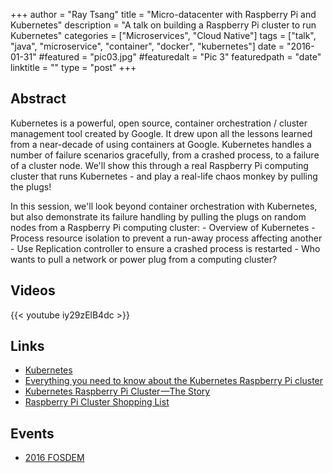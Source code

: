 +++
author = "Ray Tsang"
title = "Micro-datacenter with Raspberry Pi and Kubernetes"
description = "A talk on building a Raspberry Pi cluster to run Kubernetes"
categories = ["Microservices", "Cloud Native"]
tags = ["talk", "java", "microservice", "container", "docker", "kubernetes"]
date = "2016-01-31"
#featured = "pic03.jpg"
#featuredalt = "Pic 3"
featuredpath = "date"
linktitle = ""
type = "post"
+++

## Abstract
Kubernetes is a powerful, open source, container orchestration / cluster management tool created by Google. It drew upon all the lessons learned from a near-decade of using containers at Google. Kubernetes handles a number of failure scenarios gracefully, from a crashed process, to a failure of a cluster node. We'll show this through a real Raspberry Pi computing cluster that runs Kubernetes - and play a real-life chaos monkey by pulling the plugs!

In this session, we'll look beyond container orchestration with Kubernetes, but also demonstrate its failure handling by pulling the plugs on random nodes from a Raspberry Pi computing cluster: - Overview of Kubernetes - Process resource isolation to prevent a run-away process affecting another - Use Replication controller to ensure a crashed process is restarted - Who wants to pull a network or power plug from a computing cluster?

## Videos
{{< youtube iy29zElB4dc >}}


## Links
- [Kubernetes](https://kubernetes.io)
- [Everything you need to know about the Kubernetes Raspberry Pi cluster](https://medium.com/google-cloud/everything-you-need-to-know-about-the-kubernetes-raspberry-pi-cluster-2a2413bfa0fa)
- [Kubernetes Raspberry Pi Cluster —The Story](https://medium.com/google-cloud/kubernetes-raspberry-pi-cluster-the-story-ace773cf8573)
- [Raspberry Pi Cluster Shopping List](http://blog.kubernetes.io/2015/11/creating-a-Raspberry-Pi-cluster-running-Kubernetes-the-shopping-list-Part-1.html)

## Events
- [2016 FOSDEM](https://archive.fosdem.org/2016/schedule/event/kubernetes/)
